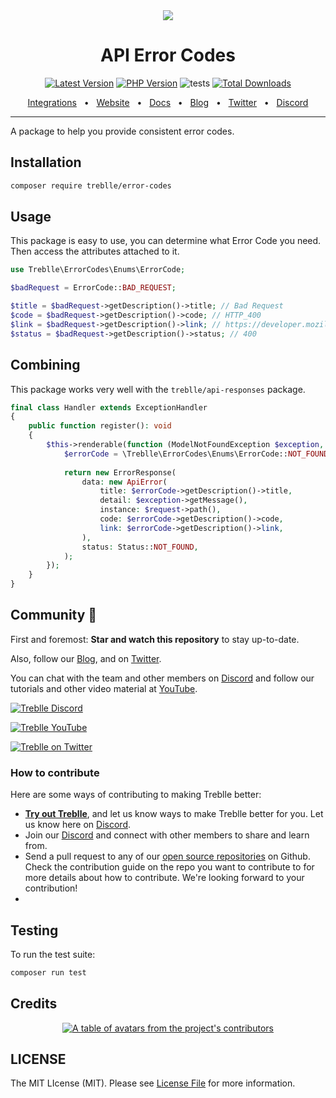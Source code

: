 <div align="center">
  <img src="https://treblle-github.s3.amazonaws.com/header.png"/>
</div>
<div align="center">

# API Error Codes

<!-- BADGES_START -->
[![Latest Version][badge-release]][packagist]
[![PHP Version][badge-php]][php]
![tests](https://github.com/treblle/error-codes/workflows/tests/badge.svg)
[![Total Downloads][badge-downloads]][downloads]

[badge-release]: https://img.shields.io/packagist/v/treblle/error-codes.svg?style=flat-square&label=release
[badge-php]: https://img.shields.io/packagist/php-v/treblle/error-codes.svg?style=flat-square
[badge-downloads]: https://img.shields.io/packagist/dt/treblle/error-codes.svg?style=flat-square&colorB=mediumvioletred

[packagist]: https://packagist.org/packages/treblle/error-codes
[php]: https://php.net
[downloads]: https://packagist.org/packages/treblle/error-codes
<!-- BADGES_END -->

<a href="https://docs.treblle.com/en/integrations" target="_blank">Integrations</a>
<span>&nbsp;&nbsp;•&nbsp;&nbsp;</span>
<a href="http://treblle.com/" target="_blank">Website</a>
<span>&nbsp;&nbsp;•&nbsp;&nbsp;</span>
<a href="https://docs.treblle.com" target="_blank">Docs</a>
<span>&nbsp;&nbsp;•&nbsp;&nbsp;</span>
<a href="https://blog.treblle.com" target="_blank">Blog</a>
<span>&nbsp;&nbsp;•&nbsp;&nbsp;</span>
<a href="https://twitter.com/treblleapi" target="_blank">Twitter</a>
<span>&nbsp;&nbsp;•&nbsp;&nbsp;</span>
<a href="https://treblle.com/chat" target="_blank">Discord</a>
<br />

  <hr />
</div>

A package to help you provide consistent error codes.

## Installation

```bash
composer require treblle/error-codes
```

## Usage

This package is easy to use, you can determine what Error Code you need. Then access the attributes attached to it.

```php
use Treblle\ErrorCodes\Enums\ErrorCode;

$badRequest = ErrorCode::BAD_REQUEST;

$title = $badRequest->getDescription()->title; // Bad Request
$code = $badRequest->getDescription()->code; // HTTP_400
$link = $badRequest->getDescription()->link; // https://developer.mozilla.org/en-US/docs/Web/HTTP/Status/400
$status = $badRequest->getDescription()->status; // 400
```

## Combining

This package works very well with the `treblle/api-responses` package.

```php
final class Handler extends ExceptionHandler
{
    public function register(): void
    {
        $this->renderable(function (ModelNotFoundException $exception, Request $request) {
            $errorCode = \Treblle\ErrorCodes\Enums\ErrorCode::NOT_FOUND;
            
            return new ErrorResponse(
                data: new ApiError(
                    title: $errorCode->getDescription()->title,
                    detail: $exception->getMessage(),
                    instance: $request->path(),
                    code: $errorCode->getDescription()->code,
                    link: $errorCode->getDescription()->link,
                ),
                status: Status::NOT_FOUND,
            );
        });
    }
}
```

## Community 💙

First and foremost: **Star and watch this repository** to stay up-to-date.

Also, follow our [Blog](https://blog.treblle.com), and on [Twitter](https://twitter.com/treblleapi).

You can chat with the team and other members on [Discord](https://treblle.com/chat) and follow our tutorials and other video material at [YouTube](https://youtube.com/@treblle).

[![Treblle Discord](https://img.shields.io/badge/Treblle%20Discord-Join%20our%20Discord-F3F5FC?labelColor=7289DA&style=for-the-badge&logo=discord&logoColor=F3F5FC&link=https://treblle.com/chat)](https://treblle.com/chat)

[![Treblle YouTube](https://img.shields.io/badge/Treblle%20YouTube-Subscribe%20on%20YouTube-F3F5FC?labelColor=c4302b&style=for-the-badge&logo=YouTube&logoColor=F3F5FC&link=https://youtube.com/@treblle)](https://youtube.com/@treblle)

[![Treblle on Twitter](https://img.shields.io/badge/Treblle%20on%20Twitter-Follow%20Us-F3F5FC?labelColor=1DA1F2&style=for-the-badge&logo=Twitter&logoColor=F3F5FC&link=https://twitter.com/treblleapi)](https://twitter.com/treblleapi)

### How to contribute

Here are some ways of contributing to making Treblle better:

- **[Try out Treblle](https://docs.treblle.com/en/introduction#getting-started)**, and let us know ways to make Treblle better for you. Let us know here on [Discord](https://treblle.com/chat).
- Join our [Discord](https://treblle.com/chat) and connect with other members to share and learn from.
- Send a pull request to any of our [open source repositories](https://github.com/Treblle) on Github. Check the contribution guide on the repo you want to contribute to for more details about how to contribute. We're looking forward to your contribution!
-
## Testing

To run the test suite:

```bash
composer run test
```

## Credits

<a href="https://github.com/Treblle/error-codes/graphs/contributors">
  <p align="center">
    <img  src="https://contrib.rocks/image?repo=Treblle/error-codes" alt="A table of avatars from the project's contributors" />
  </p>
</a>

## LICENSE

The MIT LIcense (MIT). Please see [License File](./LICENSE) for more information.
